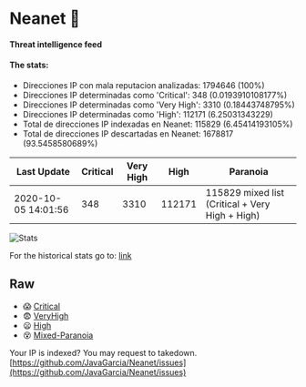 # Neanet :hocho:
#### Threat intelligence feed
#### The stats:

- Direcciones IP con mala reputacion analizadas: 1794646 (100%)
- Direcciones IP determinadas como 'Critical':  348 (0.0193910108177%)
- Direcciones IP determinadas como 'Very High':  3310 (0.18443748795%)
- Direcciones IP determinadas como 'High':  112171 (6.25031343229)
- Total de direcciones IP indexadas en Neanet:  115829 (6.45414193105%)
- Total de direcciones IP descartadas en Neanet:  1678817 (93.5458580689%)

| Last Update | Critical | Very High | High | Paranoia |
| --- | --- | --- | --- | --- |
| 2020-10-05 14:01:56 | 348 | 3310 | 112171 | 115829 mixed list (Critical + Very High + High)|

![Stats](https://docs.google.com/spreadsheets/d/e/2PACX-1vSnaNMIXVabIpDJjufMlzH7poXnshF3mgd8Is1g9ytUEzVsP5my4Trn8f-xkoLLQ38xpL3HtmUexLo6/pubchart?oid=501124687&format=image)

For the historical stats go to: [link](/stats.csv)
## Raw
- :scream: [Critical](https://raw.githubusercontent.com/JavaGarcia/Neanet/master/blacklists/neanet_critical.txt)
- :fearful: [VeryHigh](https://raw.githubusercontent.com/JavaGarcia/Neanet/master/blacklists/neanet_veryHigh.txtt)
- :frowning: [High](https://raw.githubusercontent.com/JavaGarcia/Neanet/master/blacklists/neanet_high.txt)
- :dizzy_face: [Mixed-Paranoia](https://raw.githubusercontent.com/JavaGarcia/Neanet/master/blacklists/neanet_all.txt)


Your IP is indexed? You may request to takedown. [https://github.com/JavaGarcia/Neanet/issues](https://github.com/JavaGarcia/Neanet/issues)


















































































































































































































































































































































































































































































































































































































































































































































































































































































































































































































































































































































































































































































